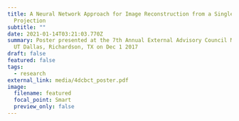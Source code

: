 ```yaml
---
title: A Neural Network Approach for Image Reconstruction from a Single X-ray
  Projection
subtitle: ""
date: 2021-01-14T03:21:03.770Z
summary: Poster presented at the 7th Annual External Advisory Council Meeting at
  UT Dallas, Richardson, TX on Dec 1 2017
draft: false
featured: false
tags:
  - research
external_link: media/4dcbct_poster.pdf
image:
  filename: featured
  focal_point: Smart
  preview_only: false
---
```

